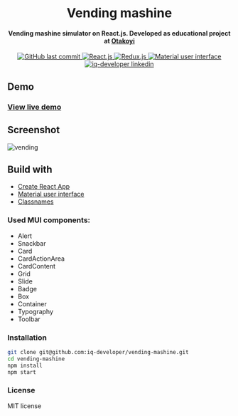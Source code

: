 <h1 align="center">Vending mashine</h1>

<h4 align="center">Vending mashine simulator on React.js. Developed as educational project at <a href='https://otakoyi.com/' target='_blank'>Otakoyi</a></h4>

<p align="center">
<a href="https://github.com/iq-developer/vending-mashine/commits/main" target='_blank'>
<img alt="GitHub last commit" src="https://img.shields.io/github/last-commit/iq-developer/vending-mashine">
</a>
<a href="https://reactjs.org/" target='_blank'>
<img alt="React.js" src="https://img.shields.io/badge/React-17.0.2-blue">
</a>
<a href="https://redux.js.org/" target='_blank'>
<img alt="Redux.js" src="https://img.shields.io/badge/Redux-4.1.2-blue">
</a>
<a href="https://mui.com/" target='_blank'>
<img alt="Material user interface" src="https://img.shields.io/badge/MUI-5.3.1-blue">
</a>
<a href="https://www.linkedin.com/in/iq-developer/" target='_blank'>
<img alt="iq-developer linkedin" src="https://img.shields.io/badge/made by-iq&#8211;developer-orange">
</a>  
</p>

## Demo
### [View live demo](https://iq-developer.github.io/vending-mashine/)
## Screenshot
![vending](https://user-images.githubusercontent.com/70282845/161371238-00f8982d-41a7-44ad-8341-dc91157a4781.jpg)
## Build with
* [Create React App](https://github.com/facebook/create-react-app)
* [Material user interface](https://mui.com/)
* [Classnames](https://www.npmjs.com/package/classnames)
### Used MUI components:
* Alert
* Snackbar
* Card
* CardActionArea
* CardContent
* Grid
* Slide
* Badge
* Box
* Container
* Typography
* Toolbar

### Installation
  ```sh
  git clone git@github.com:iq-developer/vending-mashine.git
  cd vending-mashine
  npm install
  npm start
  ```
### License
MIT license
